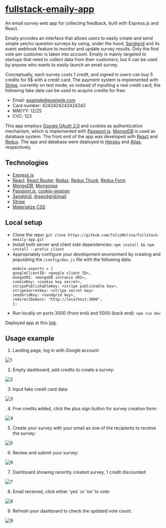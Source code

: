 # [fullstack-emaily-app](https://tm-emaily.herokuapp.com)

An email survey web app for collecting feedback, built with Express.js and React.

Emaily provides an interface that allows users to easily create and send simple yes/no question surveys by using, under the hood, [Sendgrid](https://sendgrid.com/) and its event webhook feature to monitor and update survey results. Only the first vote per customer is taken into account. Emaily is mainly targeted to startups that need to collect data from their customers, but it can be used by anyone who wants to easily launch an email survey.

Conceptually, each survey costs 1 credit, and signed in users can buy 5 credits for 5$ with a credit card. The payment system is implemented with [Stripe](https://stripe.com/), currently on test mode; so instead of inputting a real credit card, the following fake data can be used to acquire credits for free:
- Email: example@example.com
- Card number: 4242424242424242
- MM/YY: 12/25
- CVC: 123

This app employs [Google OAuth 2.0](https://developers.google.com/identity/protocols/oauth2/web-server) and cookies as authentication mechanism, which is implemented with [Passport.js](http://www.passportjs.org/). [MongoDB](https://www.mongodb.com/) is used as database system. The front end of the app was developed with [React](https://reactjs.org/) and [Redux](https://redux.js.org/). The app and database were deployed to [Heroku](https://devcenter.heroku.com/) and [Atlas](https://www.mongodb.com/cloud/atlas), respectively.

## Technologies
- [Express.js](https://expressjs.com/)
- [React](https://reactjs.org/), [React Router](https://reactrouter.com/), [Redux](https://redux.js.org/), [Redux Thunk](https://www.npmjs.com/package/redux-thunk), [Redux Form](https://redux-form.com/8.3.0/)
- [MongoDB](https://www.mongodb.com/), [Mongoose](https://mongoosejs.com/)
- [Passport.js](http://www.passportjs.org/), [cookie-session](https://www.npmjs.com/package/cookie-session)
- [Sendgrid](https://sendgrid.com/), [@sendgrid/mail](https://www.npmjs.com/package/@sendgrid/mail)
- [Stripe](https://stripe.com/)
- [Materialize CSS](https://materializecss.com/)

## Local setup
- Clone the repo: `git clone https://github.com/TulioMolina/fullstack-emaily-app.git`
- Install both server and client side dependencies: `npm install && npm install --prefix client`
- Appropriately configure your development environment by creating and populating the `/config/dev.js` file with the following data:
  ```
  module.exports = {
  googleClientID: <google client ID>,
  mongoURI: <mongoDB instance URI>,
  cookieKey: <cookie key secret>,
  stripePublishableKey: <stripe publishable key>,
  stripeSecretKey: <stripe secret key>
  sendGridKey: <sendgrid key>,
  redirectDomain: "http://localhost:3000", 
  };

- Run locally on ports 3000 (front end) and 5000 (back end): `npm run dev`

Deployed app at this [link](https://tm-emaily.herokuapp.com).

## Usage example

1) Landing page, log in with Google account:

![1](https://github.com/TulioMolina/fullstack-emaily-app/blob/master/demo-images/1.png)

2) Empty dashboard, add credits to create a survey:

![2](https://github.com/TulioMolina/fullstack-emaily-app/blob/master/demo-images/2.png)

3) Input fake credit card data:

![3](https://github.com/TulioMolina/fullstack-emaily-app/blob/master/demo-images/3.png)

4) Five credits added, click the plus sign button for survey creation form:

![4](https://github.com/TulioMolina/fullstack-emaily-app/blob/master/demo-images/4.png)

5) Create your survey with your email as one of the recipients to receive the survey:

![5](https://github.com/TulioMolina/fullstack-emaily-app/blob/master/demo-images/5.png)

6) Review and submit your survey:

![6](https://github.com/TulioMolina/fullstack-emaily-app/blob/master/demo-images/6.png)

7) Dashboard showing recently created survey, 1 credit discounted:

![7](https://github.com/TulioMolina/fullstack-emaily-app/blob/master/demo-images/7.png)

8) Email received, click either 'yes' or 'no' to vote:

![8](https://github.com/TulioMolina/fullstack-emaily-app/blob/master/demo-images/8.png)

9) Refresh your dashboard to check the updated vote count:

![9](https://github.com/TulioMolina/fullstack-emaily-app/blob/master/demo-images/9.png)
